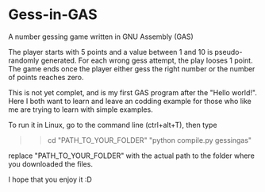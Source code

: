# Gess-in-GAS
A number gessing game written in GNU Assembly (GAS)

The player starts with 5 points and a value between 1 and 10 is pseudo-randomly generated.
For each wrong gess attempt, the play looses 1 point.
The game ends once the player either gess the right number or the number of points reaches zero.

This is not yet complet, and is my first GAS program after the "Hello world!".
Here I both want to learn and leave an codding example for those who like me are trying to learn with simple examples. 

To run it in Linux, go to the command line (ctrl+alt+T), then type
>> cd "PATH_TO_YOUR_FOLDER"
>> "python compile.py gessingas"

replace "PATH_TO_YOUR_FOLDER" with the actual path to the folder where you downloaded the files.

I hope that you enjoy it :D
